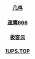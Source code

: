 
### <center> [几鸡](https://j03.tbcache.us/waf/HDU12) 
### <center> [速鹰666](https://suying00.com/auth/register?code=dF7y) 
### <center> [极客云](https://jike48.xyz/auth/register?code=DOYt) 
### <center> [1UPS.TOP](https://1ups.top/register?aff=156357)



<!-- ### <center> [奇の旅](https://www.q1travel.cloud/aff.php?aff=5290)
### <center> [1UPS.TOP](https://1ups.top/register?aff=156357)
### <center> [几鸡](https://103.186.187.63/waf/HDU12)
### <center> [FASTLINK](https://v01.fl-aff.com/auth/register?code=A1vi) 
### [https://mojie.cyou](https://mojie.cyou/#/register?code=bwiAOBZQ
### [https://www.paopao.dog](https://www.paopao.dog/#/register?code=0d4OB2HG
### [https://keko.club](https://keko.club/#/register?code=73xyhM2X
### <center> [FASTLINK](https://v02.fl-aff.com/auth/register?code=A1vi) 
### <center> [奇の旅](https://www.q1travel.cloud/aff.php?aff=5290)
 
 -->
